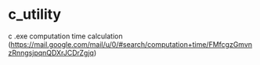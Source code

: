 # c_utility
c .exe computation time calculation (https://mail.google.com/mail/u/0/#search/computation+time/FMfcgzGmvnzRnngsjpqnQDXrJCDrZgjq)

